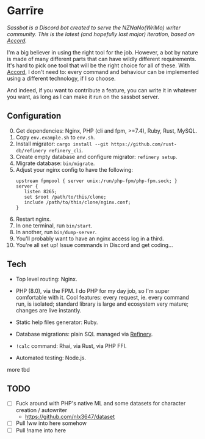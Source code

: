 # Garrīre

_Sassbot is a Discord bot created to serve the NZNaNo(WriMo) writer community.
This is the latest (and hopefully last major) iteration, based on [Accord]._

I'm a big believer in using the right tool for the job. However, a bot by nature
is made of many different parts that can have wildly different requirements. It's
hard to pick one tool that will be the right choice for all of these. With [Accord],
I don't need to: every command and behaviour can be implemented using a different
technology, if I so choose.

And indeed, if you want to contribute a feature, you can write it in whatever you
want, as long as I can make it run on the sassbot server.

[Accord]: https://github.com/passcod/accord

## Configuration

0. Get dependencies: Nginx, PHP (cli and fpm, >=7.4), Ruby, Rust, MySQL.
0. Copy `env.example.sh` to `env.sh`.
0. Install migrator: `cargo install --git https://github.com/rust-db/refinery refinery_cli`.
0. Create empty database and configure migrator: `refinery setup`.
0. Migrate database: `bin/migrate`.
0. Adjust your nginx config to have the following:
   ```
   upstream fpmpool { server unix:/run/php-fpm/php-fpm.sock; }
   server {
      listen 8265;
      set $root /path/to/this/clone;
      include /path/to/this/clone/nginx.conf;
   }
   ```
0. Restart nginx.
0. In one terminal, run `bin/start`.
0. In another, run `bin/dump-server`.
0. You'll probably want to have an nginx access log in a third.
0. You're all set up! Issue commands in Discord and get coding...

## Tech

 - Top level routing: Nginx.

 - PHP (8.0), via the FPM. I do PHP for my day job, so I'm super comfortable with
   it. Cool features: every request, ie. every command run, is isolated; standard
   library is large and ecosystem very mature; changes are live instantly.

 - Static help files generator: Ruby.

 - Database migrations: plain SQL managed via [Refinery](https://github.com/rust-db/refinery).

 - `!calc` command: Rhai, via Rust, via PHP FFI.

 - Automated testing: Node.js.

more tbd

## TODO

- [ ] Fuck around with PHP's native ML and some datasets for character creation / autowriter
   - https://github.com/nlx3647/dataset
- [ ] Pull !ww into here somehow
- [ ] Pull !name into here
